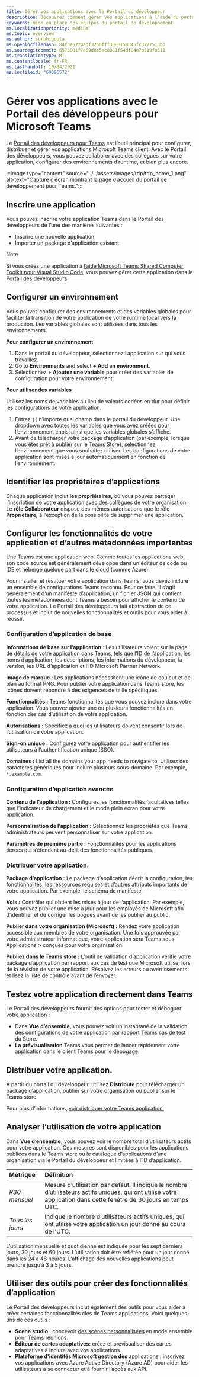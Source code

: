 ```yaml
---
title: Gérer vos applications avec le Portail du développeur
description: Découvrez comment gérer vos applications à l’aide du portail de développement pour Microsoft Teams.
keywords: mise en place des équipes du portail de développement
ms.localizationpriority: medium
ms.topic: overview
ms.author: surbhigupta
ms.openlocfilehash: 84f3e5724adf3256fff3086158345fc3777513bb
ms.sourcegitcommit: 6573881f7e69d8e5ec8861f54df84e7d519f0511
ms.translationtype: MT
ms.contentlocale: fr-FR
ms.lasthandoff: 10/04/2021
ms.locfileid: "60096572"
---
```

# <a name="manage-your-apps-with-the-developer-portal-for-microsoft-teams"></a>Gérer vos applications avec le Portail des développeurs pour Microsoft Teams

Le <a href="https://dev.teams.microsoft.com" target="_blank">Portail des développeurs pour Teams</a> est l’outil principal pour configurer, distribuer et gérer vos applications Microsoft Teams client. Avec le Portail des développeurs, vous pouvez collaborer avec des collègues sur votre application, configurer des environnements d’runtime, et bien plus encore.

:::image type="content" source="../../assets/images/tdp/tdp_home_1.png" alt-text="Capture d’écran montrant la page d’accueil du portail de développement pour Teams.":::

## <a name="register-an-app"></a>Inscrire une application

Vous pouvez inscrire votre application Teams dans le Portail des développeurs de l’une des manières suivantes :

* Inscrire une nouvelle application
* Importer un package d’application existant

> [!NOTE]
> Si vous créez une application à [l’aide Microsoft Teams Shared Computer Toolkit pour Visual Studio Code](https://marketplace.visualstudio.com/items?itemName=TeamsDevApp.ms-teams-vscode-extension), vous pouvez gérer cette application dans le Portail des développeurs.

## <a name="set-up-an-environment"></a>Configurer un environnement

Vous pouvez configurer des environnements et des variables globales pour faciliter la transition de votre application de votre runtime local vers la production. Les variables globales sont utilisées dans tous les environnements.

**Pour configurer un environnement**

1. Dans le portail du développeur, sélectionnez l’application sur qui vous travaillez.
2. Go to **Environments** and select **+ Add an environment**.
3. Sélectionnez **+ Ajoutez une variable** pour créer des variables de configuration pour votre environnement.

**Pour utiliser des variables**

Utilisez les noms de variables au lieu de valeurs codées en dur pour définir les configurations de votre application.

1. Entrez `{{` n’importe quel champ dans le portail du développeur. Une dropdown avec toutes les variables que vous avez créées pour l’environnement choisi ainsi que les variables globales s’affiche.  
1. Avant de télécharger votre package d’application (par exemple, lorsque vous êtes prêt à publier sur le Teams Store), sélectionnez l’environnement que vous souhaitez utiliser. Les configurations de votre application sont mises à jour automatiquement en fonction de l’environnement. 

## <a name="identify-app-owners"></a>Identifier les propriétaires d’applications

Chaque application inclut **les propriétaires,** où vous pouvez partager l’inscription de votre application avec des collègues de votre organisation. Le **rôle Collaborateur** dispose des mêmes autorisations que le rôle **Propriétaire,** à l’exception de la possibilité de supprimer une application.

## <a name="configure-your-apps-capabilities-and-other-important-metadata"></a>Configurer les fonctionnalités de votre application et d’autres métadonnées importantes

Une Teams est une application web. Comme toutes les applications web, son code source est généralement développé dans un éditeur de code ou IDE et hébergé quelque part dans le cloud (comme Azure).

Pour installer et restituer votre application dans Teams, vous devez inclure un ensemble de configurations Teams reconnu. Pour ce faire, il s’agit généralement d’un manifeste d’application, un fichier JSON qui contient toutes les métadonnées dont Teams a besoin pour afficher le contenu de votre application. Le Portail des développeurs fait abstraction de ce processus et inclut de nouvelles fonctionnalités et outils pour vous aider à réussir.

### <a name="basic-app-configuration"></a>Configuration d’application de base 

**Informations de base sur l’application :** Les utilisateurs voient sur la page de détails de votre application dans Teams, tels que l’ID de l’application, les noms d’application, les descriptions, les informations du développeur, la version, les URL d’application et l’ID Microsoft Partner Network.

**Image de marque :** Les applications nécessitent une icône de couleur et de plan au format PNG. Pour publier votre application dans Teams store, les icônes doivent répondre à des exigences de taille spécifiques.

**Fonctionnalités :** Teams fonctionnalités que vous pouvez inclure dans votre application. Vous pouvez ajouter une ou plusieurs fonctionnalités en fonction des cas d’utilisation de votre application.

**Autorisations :** Spécifiez à quoi les utilisateurs doivent consentir lors de l’utilisation de votre application.

**Sign-on unique :** Configurez votre application pour authentifier les utilisateurs à l’authentification unique (SSO).

**Domaines :** List all the domains your app needs to navigate to. Utilisez des caractères génériques pour inclure plusieurs sous-domaine. Par exemple, `*.example.com`.

### <a name="advanced-app-configuration"></a>Configuration d’application avancée

**Contenu de l’application :** Configurez les fonctionnalités facultatives telles que l’indicateur de chargement et le mode plein écran pour votre application.

**Personnalisation de l’application :** Sélectionnez les propriétés que Teams administrateurs peuvent personnaliser sur votre application.

**Paramètres de première partie :** Fonctionnalités pour les applications tierces qui s’étendent au-delà des fonctionnalités publiques.

### <a name="distribute-your-app"></a>Distribuer votre application.

**Package d’application :** Le package d’application décrit la configuration, les fonctionnalités, les ressources requises et d’autres attributs importants de votre application. Par exemple, le schéma de manifeste.

**Vols :** Contrôler qui obtient les mises à jour de l’application. Par exemple, vous pouvez publier une mise à jour pour les employés de Microsoft afin d’identifier et de corriger les bogues avant de les publier au public.

**Publier dans votre organisation (Microsoft) :** Rendez votre application accessible aux membres de votre organisation. Une fois approuvée par votre administrateur informatique, votre application sera Teams sous Applications > conçues pour votre organisation.

**Publiez dans le Teams store :** L’outil de validation d’application vérifie votre package d’application par rapport aux cas de test que Microsoft utilise, lors de la révision de votre application. Résolvez les erreurs ou avertissements et lisez la liste de contrôle avant de l’envoyer.

## <a name="test-your-app-directly-in-teams"></a>Testez votre application directement dans Teams

Le Portail des développeurs fournit des options pour tester et déboguer votre application :

* Dans **Vue d’ensemble,** vous pouvez voir un instantané de la validation des configurations de votre application par rapport Teams cas de test du Store.
* **La prévisualisation** Teams vous permet de lancer rapidement votre application dans le client Teams pour le débogage.

## <a name="distribute-your-app"></a>Distribuer votre application.

À partir du portail du développeur, utilisez **Distribute** pour télécharger un package d’application, publier sur votre organisation ou publier sur le Teams store.

Pour plus d’informations, [voir distribuer votre Teams application.](~/concepts/deploy-and-publish/apps-publish-overview.md)

## <a name="analyze-your-apps-usage"></a>Analyser l’utilisation de votre application

Dans **Vue d’ensemble,** vous pouvez voir le nombre total d’utilisateurs actifs pour votre application. Ces mesures sont disponibles pour les applications publiées dans le Teams store ou le catalogue d’applications d’une organisation via le Portail du développeur et limitées à l’ID d’application.

| Métrique | Définition |
| :-----------------------| :------------------------------------------------------------------------------------------------------|
| *R30 mensuel* | Mesure d’utilisation par défaut. Il indique le nombre d’utilisateurs actifs uniques, qui ont utilisé votre application dans cette fenêtre de 30 jours en temps UTC. |
| *Tous les jours* | Indique le nombre d’utilisateurs actifs uniques, qui ont utilisé votre application un jour donné au cours de l’UTC. |

L’utilisation mensuelle et quotidienne est indiquée pour les sept derniers jours, 30 jours et 60 jours. L’utilisation doit être reflétée pour un jour donné dans les 24 à 48 heures. L’affichage des nouvelles applications peut prendre jusqu’à 3 à 5 jours.

## <a name="use-tools-to-create-app-features"></a>Utiliser des outils pour créer des fonctionnalités d’application

Le Portail des développeurs inclut également des outils pour vous aider à créer certaines fonctionnalités clés de Teams applications. Voici quelques-uns de ces outils :

* **Scene studio :** concevoir [des scènes personnalisées](~/apps-in-teams-meetings/teams-together-mode.md) en mode ensemble pour Teams réunions.
* **Éditeur de cartes adaptatives**: créez et prévisualiser des cartes adaptatives à inclure avec vos applications.
* **Plateforme d'identités Microsoft gestion des** applications : inscrivez vos applications avec Azure Active Directory (Azure AD) pour aider les utilisateurs à se connecter et à fournir l’accès aux API.

